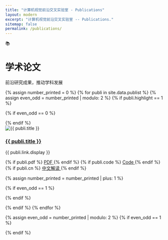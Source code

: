 ```yaml
---
title: "计算机视觉前沿交叉实验室 - Publications"
layout: modern
excerpt: "计算机视觉前沿交叉实验室 -- Publications."
sitemap: false
permalink: /publications/
---
```


<!-- 英雄区域 -->
<div class="publications-hero">
  <div class="publications-hero-content">
    <div class="publications-hero-icon">📚</div>
    <h1 class="publications-title">学术论文</h1>
    <p class="publications-subtitle">前沿研究成果，推动学科发展</p>
  </div>
</div>

<!-- 论文列表 -->
<div class="publications-section">
  {% assign number_printed = 0 %}
  {% for publi in site.data.publist %}
  {% assign even_odd = number_printed | modulo: 2 %}
  {% if publi.highlight == 1 %}
  
  {% if even_odd == 0 %}
  <div class="row">
  {% endif %}
  
  <div class="col-sm-12">
    <div class="publication-card">
      <div class="publication-image">
        <img src="{{ site.url }}{{ site.baseurl }}/images/pubpic/{{ publi.image }}" alt="{{ publi.title }}" />
      </div>
      <div class="publication-content">
        <h3 class="publication-title">
          <a href="{{ publi.link.url }}" target="_blank">{{ publi.title }}</a>
        </h3>
        <p class="publication-venue">{{ publi.link.display }}</p>
        <div class="publication-links">
          {% if publi.pdf %}
          <a href="{{ publi.pdf }}" class="publication-link pdf-link" target="_blank">
            <i class="fas fa-file-pdf"></i> PDF
          </a>
          {% endif %}
          {% if publi.code %}
          <a href="{{ publi.code }}" class="publication-link code-link" target="_blank">
            <i class="fas fa-code"></i> Code
          </a>
          {% endif %}
          {% if publi.cn %}
          <a href="{{ publi.cn }}" class="publication-link cn-link" target="_blank">
            <i class="fas fa-language"></i> 中文解读
          </a>
          {% endif %}
        </div>
      </div>
    </div>
  </div>
  
  {% assign number_printed = number_printed | plus: 1 %}
  
  {% if even_odd == 1 %}
  </div>
  {% endif %}
  
  {% endif %}
  {% endfor %}
  
  {% assign even_odd = number_printed | modulo: 2 %}
  {% if even_odd == 1 %}
  </div>
  {% endif %}
</div>




